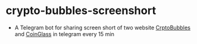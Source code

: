# crypto-bubbles-screenshort
- A Telegram bot for sharing screen short of two website [CrptoBubbles](https://cryptobubbles.net/) and [CoinGlass](https://www.coinglass.com/) in telegram every 15 min
